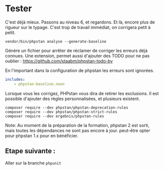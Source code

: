 # Tester

C'est déjà mieux. Passons au niveau 6, et regardons. Et là, encore plus de rigueur sur le typage.
C'est trop de travail immédiat, on corrigera petit à petit.

```shell
vendor/bin/phpstan analyse --generate-baseline
```

Génère un fichier pour arrêter de réclamer de corriger les erreurs déjà connues.
Une extension, permet aussi d'ajouter des TODO pour ne pas oublier : https://github.com/staabm/phpstan-todo-by

En l'important dans la configuration de phpstan les erreurs sont ignorées.

```yaml
includes:
	- phpstan-baseline.neon
```

Lorsque vous les corrigez, PHPstan vous dira de retirer les exclusions.
Il est possible d'ajouter des règles personnalisées, et plusieurs existent.

```shell
composer require --dev phpstan/phpstan-deprecation-rules
composer require --dev phpstan/phpstan-strict-rules
composer require --dev ergebnis/phpstan-rules
```

Note: Au moment de la préparation de la formation, phpstan 2 est sorti, mais toutes les dépendances ne sont pas encore à jour. 
peut-être opter pour phpstan 1.x pour en bénéficier.

## Etape suivante :

Aller sur la branche `phpunit`
